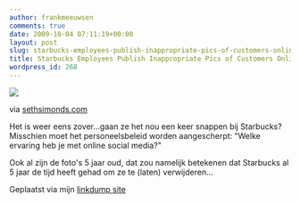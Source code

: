 ```yaml
---
author: frankmeeuwsen
comments: true
date: 2009-10-04 07:11:19+00:00
layout: post
slug: starbucks-employees-publish-inappropriate-pics-of-customers-online%c2%a0%c2%a0seth-simonds
title: Starbucks Employees Publish Inappropriate Pics of Customers Online
wordpress_id: 268
---
```


[](http://sethsimonds.com/starbucks-employees-publish-inappropriate-pics-of-customers-online/)[![](http://posterous.com/getfile/files.posterous.com/frankmeeuwsen/xxGdmCbbwgyxvtgjchHkktheAcGlmflzgrsbbxtmtbfAgBaCDhnEppJEclEr/media_httpsethsimondscomwpcontentuploads200910starbuckssocialmediajpg_qgHxAwBoIftldgt.jpg.scaled500.jpg)](http://posterous.com/getfile/files.posterous.com/frankmeeuwsen/xxGdmCbbwgyxvtgjchHkktheAcGlmflzgrsbbxtmtbfAgBaCDhnEppJEclEr/media_httpsethsimondscomwpcontentuploads200910starbuckssocialmediajpg_qgHxAwBoIftldgt.jpg.scaled1000.jpg)


via [sethsimonds.com](http://sethsimonds.com/starbucks-employees-publish-inappropriate-pics-of-customers-online/)


Het is weer eens zover...gaan ze het nou een keer snappen bij Starbucks? Misschien moet het personeelsbeleid worden aangescherpt: "Welke ervaring heb je met online social media?"

Ook al zijn de foto's 5 jaar oud, dat zou namelijk betekenen dat Starbucks al 5 jaar de tijd heeft gehad om ze te (laten) verwijderen...




Geplaatst via mijn [linkdump site](http://frankmeeuwsen.posterous.com)
